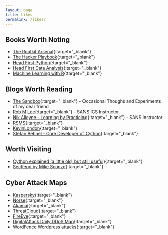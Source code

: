 ```yaml
---
layout: page
title: Likes
permalink: /likes/
---
```


## Books Worth Noting
- [The Rootkit Arsenal](https://www.amazon.com/Rootkit-Arsenal-Escape-Evasion-Corners/dp/1598220616){:target="_blank"}
- [The Hacker Playbook](https://www.amazon.com/Hacker-Playbook-Practical-Penetration-Testing/dp/1512214566){:target="_blank"}
- [Head First Python](http://shop.oreilly.com/product/0636920003434.do){:target="_blank"}
- [Head First Data Analysis](http://shop.oreilly.com/product/9780596153946.do){:target="_blank"}
- [Machine Learning with R](https://machinelearningmastery.com/review-of-machine-learning-with-r/){:target="_blank"}

##  Blogs Worth Reading
- [The Sandbox](https://616c.gitlab.io){:target="_blank"} - Occasional Thoughs and Experiments of my dear friend
- [Rob M Lee](https://www.robertmlee.org/blog/){:target="_blank"} -  SANS ICS Instructor
- [Nik Alleyne - Learning by Practicing](https://www.securitynik.com){:target="_blank"} - SANS Instructor
- [RSMS](https://rsms.me){:target="_blank"}
- [KevinLondon](http://kevinlondon.com){:target="_blank"}
- [Stefan Behnel - Core Developer of Cython](http://blog.behnel.de){:target="_blank"}

## Worth Visiting
- [Cython explained (a little old, but still useful)](http://www.behnel.de/cython200910/talk.html){:target="_blank"}
- [SecRepo by Mike Sconzo](http://www.secrepo.com/){:target="_blank"}

## Cyber Attack Maps
- [Kaspersky](https://cybermap.kaspersky.com/){:target="_blank"}
- [Norse](http://map.norsecorp.com/){:target="_blank"}
- [Akamai](https://www.akamai.com/us/en/solutions/intelligent-platform/visualizing-akamai/real-time-web-monitor.jsp){:target="_blank"}
- [ThreatCloud](https://www.checkpoint.com/ThreatPortal/livemap.html){:target="_blank"}
- [FireEye](https://www.fireeye.com/cyber-map/threat-map.html){:target="_blank"}
- [DigitalAttack Daily DDoS Map](http://www.digitalattackmap.com/){:target="_blank"}
- [WordFence Wordpress attacks](https://www.wordfence.com/){:target="_blank"}
